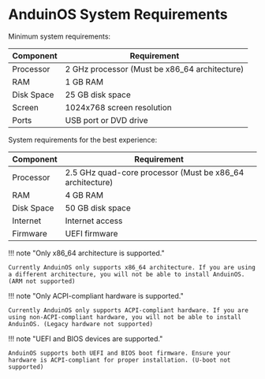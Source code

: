 # AnduinOS System Requirements

Minimum system requirements:

| Component       | Requirement                        |
|-----------------|------------------------------------|
| Processor       | 2 GHz processor (Must be x86_64 architecture) |
| RAM             | 1 GB RAM                           |
| Disk Space      | 25 GB disk space                   |
| Screen          | 1024x768 screen resolution         |
| Ports           | USB port or DVD drive              |

System requirements for the best experience:

| Component       | Requirement                        |
|-----------------|------------------------------------|
| Processor       | 2.5 GHz quad-core processor (Must be x86_64 architecture) |
| RAM             | 4 GB RAM                           |
| Disk Space      | 50 GB disk space                   |
| Internet        | Internet access                    |
| Firmware        | UEFI firmware                      |

!!! note "Only x86_64 architecture is supported."

    Currently AnduinOS only supports x86_64 architecture. If you are using a different architecture, you will not be able to install AnduinOS. (ARM not supported)

!!! note "Only ACPI-compliant hardware is supported."

    Currently AnduinOS only supports ACPI-compliant hardware. If you are using non-ACPI-compliant hardware, you will not be able to install AnduinOS. (Legacy hardware not supported)

!!! note "UEFI and BIOS devices are supported."

    AnduinOS supports both UEFI and BIOS boot firmware. Ensure your hardware is ACPI-compliant for proper installation. (U-boot not supported)
